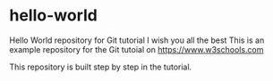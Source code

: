 # hello-world
Hello World repository for Git tutorial
I wish you all the best
This is an example repository for the Git tutoial on https://www.w3schools.com

This repository is built step by step in the tutorial.
